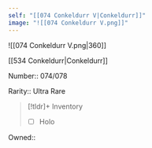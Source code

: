 ```yaml
---
self: "[[074 Conkeldurr V|Conkeldurr]]"
image: "![[074 Conkeldurr V.png]]"
---
```


![[074 Conkeldurr V.png|360]]

[[534 Conkeldurr|Conkeldurr]]

Number:: 074/078

Rarity:: Ultra Rare

> [!tldr]+ Inventory
> - [ ] Holo

Owned:: 

